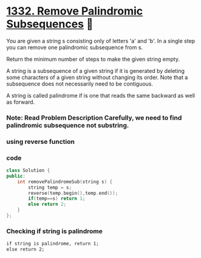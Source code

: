 # [1332. Remove Palindromic Subsequences](https://leetcode.com/problems/remove-palindromic-subsequences/) 🌟

You are given a string s consisting only of letters 'a' and 'b'. In a single step you can remove one palindromic subsequence from s.

Return the minimum number of steps to make the given string empty.

A string is a subsequence of a given string if it is generated by deleting some characters of a given string without changing its order. Note that a subsequence does not necessarily need to be contiguous.

A string is called palindrome if is one that reads the same backward as well as forward.

### Note: Read Problem Description Carefully, we need to find palindromic **subsequence** not **substring**.

### using reverse function

### code

```cpp
class Solution {
public:
    int removePalindromeSub(string s) {
        string temp = s;
        reverse(temp.begin(),temp.end());
        if(temp==s) return 1;
        else return 2;
    }
};
```

### Checking if string is palindrome

```txt
if string is palindrome, return 1;
else return 2;
```
